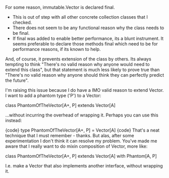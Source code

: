 For some reason, immutable.Vector is declared final. 

- This is out of step with all other concrete collection classes that I checked. 
- There does not seem to be any functional reason why the class needs to be final. 
- If final was added to enable better performance, its a blunt instrument. It seems preferable to declare those methods final which need to be for performance reasons, if its known to help.

And, of course, it prevents extension of the class by others. Its always tempting to think "There's no valid reason why anyone would need to extend this class", but that statement is much less likely to prove true than "There's no valid reason why anyone should think they can perfectly predict the future".

I'm raising this issue because I do have a IMO valid reason to extend Vector. I want to add a phantom type ('P') to a Vector:

class PhantomOfTheVector[A+, P] extends Vector[A]

...without incurring the overhead of wrapping it.
Perhaps you can use this instead:

{code}
type PhantomOfTheVector[A+, P] = Vector[A]
{code}
That's a neat technique that I must remember - thanks. But alas, after some experimentation I don't think it can resolve my problem. You've made me aware that I really want to do mixin composition of Vector, more like:

class PhantomOfTheVector[A+, P] extends Vector[A] with Phantom[A, P]

I.e. make a Vector that also implements another interface, without wrapping it.

